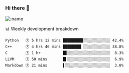 ### Hi there 👋

<!--
**lv2020/lv2020** is a ✨ _special_ ✨ repository because its `README.md` (this file) appears on your GitHub profile.

Here are some ideas to get you started:

- 🔭 I’m currently working on ...
- 🌱 I’m currently learning ...
- 👯 I’m looking to collaborate on ...
- 🤔 I’m looking for help with ...
- 💬 Ask me about ...
- 📫 How to reach me: ...
- 😄 Pronouns: ...
- ⚡ Fun fact: ...
-->
![:name](https://count.getloli.com/get/@:lv2020)
 <!-- waka-box start -->
📊 Weekly development breakdown
```text
Python   🕓 5 hrs 12 mins ████████▉░░░░░░░░░░░░ 42.4%
C++      🕓 4 hrs 46 mins ████████▏░░░░░░░░░░░░ 38.8%
C        🕓 1 hr          █▋░░░░░░░░░░░░░░░░░░░  8.3%
LLVM     🕓 50 mins       █▍░░░░░░░░░░░░░░░░░░░  6.9%
Markdown 🕓 21 mins       ▌░░░░░░░░░░░░░░░░░░░░  3.0%
```
<!-- Powered by https://github.com/YouEclipse/waka-box-go . -->
<!-- waka-box end -->

